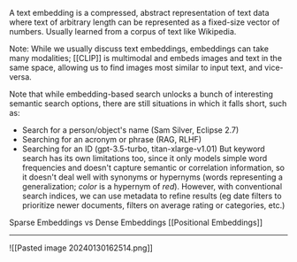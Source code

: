 A text embedding is a compressed, abstract representation of text data where text of arbitrary length can be represented as a fixed-size vector of numbers. Usually learned from a corpus of text like Wikipedia.

Note: While we usually discuss text embeddings, embeddings can take many modalities; [[CLIP]] is multimodal and embeds images and text in the same space, allowing us to find images most similar to input text, and vice-versa.

Note that while embedding-based search unlocks a bunch of interesting semantic search options, there are still situations in which it falls short, such as:
- Search for a person/object's name (Sam Silver, Eclipse 2.7)
- Searching for an acronym or phrase (RAG, RLHF)
- Searching for an ID (gpt-3.5-turbo, titan-xlarge-v1.01)
But keyword search has its own limitations too, since it only models simple word frequencies and doesn't capture semantic or correlation information, so it doesn't deal well with synonyms or hypernyms (words representing a generalization; *color* is a hypernym of *red*).
However, with conventional search indices, we can use metadata to refine results (eg date filters to prioritize newer documents, filters on average rating or categories, etc.)


Sparse Embeddings vs Dense Embeddings
[[Positional Embeddings]]



----
![[Pasted image 20240130162514.png]]
